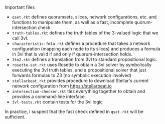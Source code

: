 Important files

* `qset.rkt` defines quorumsets, slices, network configurations, etc. and functions to manipulate them, as well as a fast, incomplete quorum-intersection check.
* `truth-tables.rkt` defines the truth tables of the 3-valued logic that we call 3vl.
* `characteristic-fmla.rkt` defines a procedure that takes a network configuration (mapping each node to its slices) and produces a formula in 3vl that is valid if and only if quorum-intersection holds.
* `3to2.rkt` defines a translation from 3vl to standard propositional logic.
* `rosette-sat.rkt` uses Rosette to obtain a 3vl solver by symbolically executing the 3vl truth tables, and a propositional solver that just forwards formulas to Z3 (no symbolic execution involved)
* `stellarbeat.rkt` provides procedure to download Stellar's current network configuration from https://stellarbeat.io
* `intersection-checker.rkt` ties everything together to obtain and provides a command-line interface
* `3vl-tests.rkt` contain tests for the 3vl logic

In practice, I suspect that the fast check defined in `qset.rkt` will be sufficient.
